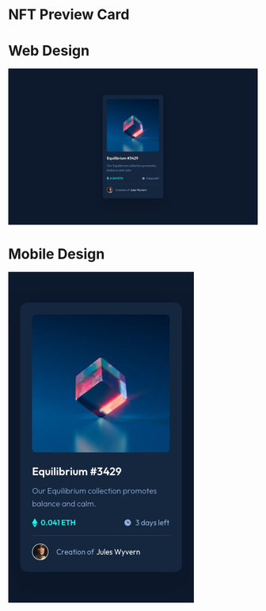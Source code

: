 # NFT Preview Card

# Web Design
![banner resmi](https://github.com/emrepiristinee/NFT-Preview-Card.github.io/blob/main/web-design.jpg)


# Mobile Design
![banner resmi](https://github.com/emrepiristinee/NFT-Preview-Card.github.io/blob/main/mobile-design.jpg)
